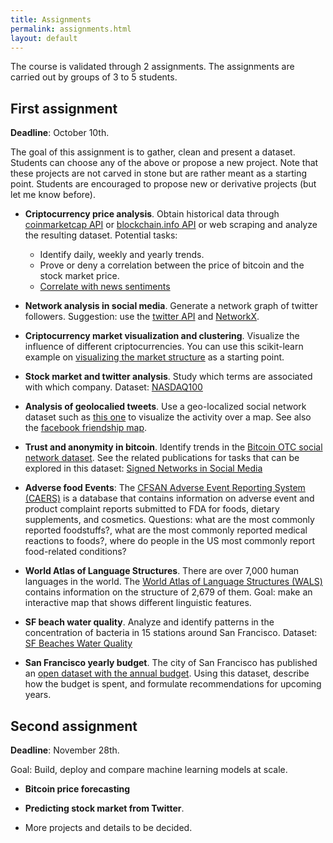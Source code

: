```yaml
---
title: Assignments
permalink: assignments.html
layout: default
---
```


The course is validated through 2 assignments. The assignments are carried out by groups of 3 to 5 students.

## First assignment

**Deadline**: October 10th.

The goal of this assignment is to gather, clean and present a dataset. Students can choose any of the above or propose a new project. Note that these projects are not carved in stone but are rather meant as a starting point. Students are encouraged to propose new or derivative projects (but let me know before).

* **Criptocurrency price analysis**. Obtain historical data through [coinmarketcap API](https://coinmarketcap.com/api/) or [blockchain.info API](https://blockchain.info/api) or web scraping and analyze the resulting dataset. Potential tasks:
  - Identify daily, weekly and yearly trends.
  - Prove or deny a correlation between the price of bitcoin and the stock market price.
  - [Correlate with news sentiments](http://blog.nycdatascience.com/student-works/exploring-news-sentiment-price-history-bitcoin/)




* **Network analysis in social media**. Generate a network graph of twitter followers. Suggestion: use the [twitter API](https://dev.twitter.com/rest/public) and [NetworkX](https://networkx.github.io/).


* **Criptocurrency market visualization and clustering**. Visualize the influence of different criptocurrencies. You can use this scikit-learn example on [visualizing the market structure](http://scikit-learn.org/stable/auto_examples/applications/plot_stock_market.html#sphx-glr-auto-examples-applications-plot-stock-market-py) as a starting point.


* **Stock market and twitter analysis**. Study which terms are associated with which company. Dataset: [NASDAQ100](http://followthehashtag.com/datasets/nasdaq-100-companies-free-twitter-dataset/)

* **Analysis of geolocalied tweets**. Use a geo-localized social network dataset such as [this one](http://followthehashtag.com/datasets/free-twitter-dataset-usa-200000-free-usa-tweets/) to visualize the activity over a map. See also the [facebook friendship map](https://scontent-lax3-1.xx.fbcdn.net/v/t1.0-9/163413_479288597199_8388607_n.jpg?oh=7ab1d82ba8cba6f185d0c2abde531fb5&oe=5A19E418).

* **Trust and anonymity in bitcoin**. Identify trends in the [Bitcoin OTC social network dataset](https://snap.stanford.edu/data/soc-sign-bitcoinotc.html). See the related publications for tasks that can be explored in this dataset: [Signed Networks in Social Media](http://cs.stanford.edu/people/jure/pubs/triads-chi10.pdf)

* **Adverse food Events**: The [CFSAN Adverse Event Reporting System (CAERS)](https://www.kaggle.com/jboysen/adverse-food-events) is a database that contains information on adverse event and product complaint reports submitted to FDA for foods, dietary supplements, and cosmetics. Questions: what are the most commonly reported foodstuffs?, what are the most commonly reported medical reactions to foods?, where do people in the US most commonly report food-related conditions?

* **World Atlas of Language Structures**. There are over 7,000 human languages in the world. The [World Atlas of Language Structures (WALS)](https://www.kaggle.com/rtatman/world-atlas-of-language-structures) contains information on the structure of 2,679 of them. Goal: make an interactive map that shows different linguistic features.


* **SF beach water quality**. Analyze and identify patterns in the concentration of bacteria in 15 stations around San Francisco. Dataset: [SF Beaches Water Quality](https://www.kaggle.com/jboysen/sf-beaches-water)


* **San Francisco yearly budget**. The city of San Francisco has published an [open dataset with the annual budget](https://datasf.org/blog/unpacking-a-10-billion-budget/). Using this dataset, describe how the budget is spent, and formulate recommendations for upcoming years.



## Second assignment

**Deadline**: November 28th.

Goal: Build, deploy and compare machine learning models at scale.

* **Bitcoin price forecasting**

* **Predicting stock market from Twitter**.

* More projects and details to be decided.
